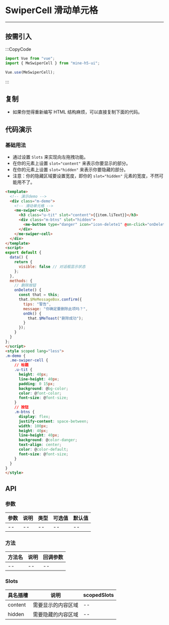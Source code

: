 # SwiperCell 滑动单元格

---

## 按需引入

:::CopyCode

```JavaScript
import Vue from "vue";
import { MeSwiperCell } from "mine-h5-ui";

Vue.use(MeSwiperCell);
```

:::

## 复制

- 如果你觉得重新编写 HTML 结构麻烦，可以直接复制下面的代码。

## 代码演示

### 基础用法

- 通过设置 `Slots` 来实现向左拖拽功能。
- 在你的元素上设置 `slot="content"` 来表示你要显示的部分。
- 在你的元素上设置 `slot="hidden"` 来表示你要隐藏的部分。
- 注意：你的隐藏区域要设置宽度，即你的 `slot="hidden"` 元素的宽度，不然可能用不了。

```HTML
<template>
  <!-- 演示demo -->
  <div class="m-demo">
    <!-- 滑动单元格 -->
    <me-swiper-cell>
      <h3 class="u-tit" slot="content">{{item.liText}}</h3>
      <div class="m-btns" slot="hidden">
        <me-button type="danger" icon="icon-delete1" @on-click="onDelete">删除</me-button>
      </div>
    </me-swiper-cell>
  </div>
</template>
<script>
export default {
  data() {
    return {
      visible: false // 对话框显示状态
    };
  },
  methods: {
    // 删除按钮
    onDelete() {
      const that = this;
      that.$MeMessageBox.confirm({
        tips: "警告",
        message: "你确定要删除此项吗？",
        onOk() {
          that.$MeToast("删除成功");
        }
      });
    }
  }
};
</script>
<style scoped lang="less">
.m-demo {
  .me-swiper-cell {
    // 标题
    .u-tit {
      height: 40px;
      line-height: 40px;
      padding: 0 15px;
      background: @bg-color;
      color: @font-color;
      font-size: @font-size;
    }
    // 按钮
    .m-btns {
      display: flex;
      justify-content: space-between;
      width: 100px;
      height: 40px;
      line-height: 40px;
      background: @color-danger;
      text-align: center;
      color: @color-default;
      font-size: @font-size;
    }
  }
}
</style>
```

## API

### 参数

| 参数 | 说明 | 类型 | 可选值 | 默认值 |
| ---- | ---- | ---- | ------ | ------ |
| --   | --   | --   | --     | --     |

### 方法

| 方法名 | 说明 | 回调参数 |
| ------ | ---- | -------- |
| --     | --   | --       |

### Slots

| 具名插槽 | 说明               | scopedSlots |
| -------- | ------------------ | ----------- |
| content  | 需要显示的内容区域 | --          |
| hidden   | 需要隐藏的内容区域 | --          |
